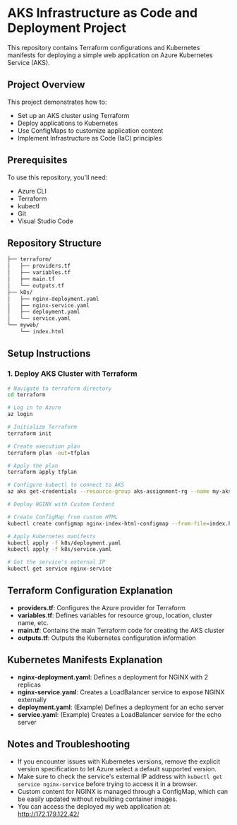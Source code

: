 # AKS Infrastructure as Code and Deployment Project

This repository contains Terraform configurations and Kubernetes manifests for deploying a simple web application on Azure Kubernetes Service (AKS).

## Project Overview

This project demonstrates how to:
- Set up an AKS cluster using Terraform
- Deploy applications to Kubernetes
- Use ConfigMaps to customize application content
- Implement Infrastructure as Code (IaC) principles

## Prerequisites

To use this repository, you'll need:

- Azure CLI
- Terraform
- kubectl
- Git
- Visual Studio Code

## Repository Structure
```bash
├── terraform/
│   ├── providers.tf
│   ├── variables.tf
│   ├── main.tf
│   └── outputs.tf
├── k8s/
│   ├── nginx-deployment.yaml
│   ├── nginx-service.yaml
│   ├── deployment.yaml 
│   └── service.yaml 
└── myweb/
    └── index.html
```
## Setup Instructions

### 1. Deploy AKS Cluster with Terraform

```bash
# Navigate to terraform directory
cd terraform

# Log in to Azure
az login

# Initialize Terraform
terraform init

# Create execution plan
terraform plan -out=tfplan

# Apply the plan
terraform apply tfplan

# Configure kubectl to connect to AKS
az aks get-credentials --resource-group aks-assignment-rg --name my-aks-cluster

# Deploy NGINX with Custom Content

# Create ConfigMap from custom HTML
kubectl create configmap nginx-index-html-configmap --from-file=index.html=./myweb/index.html

# Apply Kubernetes manifests
kubectl apply -f k8s/deployment.yaml
kubectl apply -f k8s/service.yaml

# Get the service's external IP
kubectl get service nginx-service
```

## Terraform Configuration Explanation

- **providers.tf**: Configures the Azure provider for Terraform
- **variables.tf**: Defines variables for resource group, location, cluster name, etc.
- **main.tf**: Contains the main Terraform code for creating the AKS cluster
- **outputs.tf**: Outputs the Kubernetes configuration information

## Kubernetes Manifests Explanation

- **nginx-deployment.yaml**: Defines a deployment for NGINX with 2 replicas
- **nginx-service.yaml**: Creates a LoadBalancer service to expose NGINX externally
- **deployment.yaml**: (Example) Defines a deployment for an echo server
- **service.yaml**: (Example) Creates a LoadBalancer service for the echo server

## Notes and Troubleshooting

- If you encounter issues with Kubernetes versions, remove the explicit version specification to let Azure select a default supported version.
- Make sure to check the service's external IP address with `kubectl get service nginx-service` before trying to access it in a browser.
- Custom content for NGINX is managed through a ConfigMap, which can be easily updated without rebuilding container images.
- You can access the deployed my web application at: http://172.179.122.42/